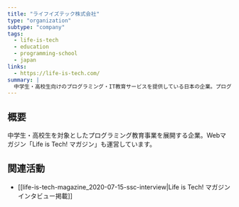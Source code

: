 ```yaml
---
title: "ライフイズテック株式会社"
type: "organization"
subtype: "company"
tags:
  - life-is-tech
  - education
  - programming-school
  - japan
links:
  - https://life-is-tech.com/
summary: |
  中学生・高校生向けのプログラミング・IT教育サービスを提供している日本の企業。プログラミングキャンプやスクールを運営している。
---
```

## 概要
中学生・高校生を対象としたプログラミング教育事業を展開する企業。Webマガジン「Life is Tech! マガジン」も運営しています。

## 関連活動
- [[life-is-tech-magazine_2020-07-15-ssc-interview|Life is Tech! マガジン インタビュー掲載]]
